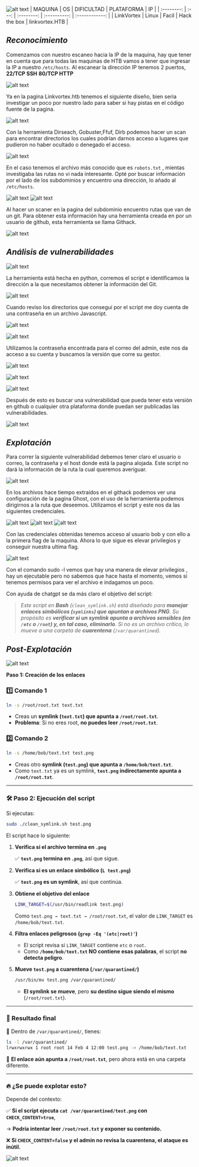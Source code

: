 ![alt text](../image/Linkvortex.png)
|  MAQUINA   |  OS   | DIFICULTAD |  PLATAFORMA  |       IP       |
| :--------: | :---: | :--------: | :----------: | :------------: |
| LinkVortex | Linux |   Facil    | Hack the box | linkvortex.HTB |
## *Reconocimiento*

Comenzamos con nuestro escaneo hacia la IP de la maquina, hay que tener en cuenta que para todas las maquinas de HTB vamos a tener que ingresar la IP a nuestro `/etc/hosts`. Al escanear la dirección IP tenemos 2 puertos, **22/TCP SSH** **80/TCP HTTP**

![alt text](../image/linkvortex-1.png)

Ya en la pagina Linkvortex.htb tenemos el siguiente diseño, bien seria investigar un poco por nuestro lado para saber si hay pistas en el código fuente de la pagina.

![alt text](../image/linkvortex-2.png)

Con la herramienta Dirseach, Gobuster,Ffuf, Dirb podemos hacer un scan para encontrar directorios los cuales podrían darnos acceso a lugares que pudieron no haber ocultado o denegado el acceso.

![alt text](../image/linkvortex-3.png)

En el caso tenemos el archivo más conocido que es `robots.txt` , mientas investigaba las rutas no vi nada interesante. Opté por buscar información por el lado de los subdominios y encuentro una dirección, lo añado al `/etc/hosts`.

![alt text](../image/linkvortex-4.png)
![alt text](../image/linkvortex-5.png)

Al hacer un scaner en la pagina del subdominio encuentro rutas que van de un git. Para obtener esta información hay una herramienta creada en por un usuario de github, esta herramienta se llama Githack.

![alt text](../image/linkvortex-6.png)
## *Análisis de vulnerabilidades*

![alt text](../image/linkvortex-7.png)

La herramienta está hecha en python, corremos el script e identificamos la dirección a la que necesitamos obtener la información del Git.

![alt text](../image/linkvortex-8.png)

Cuando reviso los directorios que conseguí por el script me doy cuenta de una contraseña en un archivo Javascript.

![alt text](../image/linkvortex-9.png)

![alt text](../image/linkvortex-10.png)

Utilizamos la contraseña encontrada para el correo del admin, este nos da acceso a su cuenta y buscamos la versión que corre su gestor.

![alt text](../image/linkvortex-11.png)

![alt text](../image/linkvortex-12.png)

![alt text](../image/linkvortex-13.png)

Después de esto es buscar una vulnerabilidad que pueda tener esta versión en github o cualquier otra plataforma donde puedan ser publicadas las vulnerabilidades.

![alt text](../image/linkvortex-14.png)
## *Explotación*

Para correr la siguiente vulnerabilidad debemos tener claro el usuario o correo, la contraseña y el host donde está la pagina alojada. Este script no dará la información de la ruta la cual queremos averiguar.

![alt text](../image/linkvortex-15.png)

En los archivos hace tiempo extraídos en el githack podemos ver una configuración de la pagina Ghost, con el uso de la herramienta podemos dirigirnos a la ruta que deseemos. Utilizamos el script y este nos da las siguientes credenciales.

![alt text](../image/linkvortex-16.png)
![alt text](../image/linkvortex-17.png)
![alt text](../image/linkvortex-18.png)

Con las credenciales obtenidas tenemos acceso al usuario bob y con ello a la primera flag de la maquina. Ahora lo que sigue es elevar privilegios y conseguir nuestra ultima flag.

![alt text](../image/linkvortex-19.png)

Con el comando sudo -l vemos que hay una manera de elevar privilegios , hay un ejecutable pero no sabemos que hace hasta el momento, vemos si tenemos permisos para ver el archivo e indagamos un poco.

Con ayuda de chatgpt se da más claro el objetivo del script:

> _Este script en **Bash** (`clean_symlink.sh`) está diseñado para **manejar enlaces simbólicos (`symlinks`) que apuntan a archivos PNG**. Su propósito es **verificar si un symlink apunta a archivos sensibles (en `/etc` o `/root`) y, en tal caso, eliminarlo**. Si no es un archivo crítico, lo mueve a una carpeta de **cuarentena** (`/var/quarantined`)._
## *Post-Explotación*

![alt text](../image/linvortex-20.png)

**Paso 1: Creación de los enlaces**

### **1️⃣ Comando 1**

```bash
ln -s /root/root.txt text.txt
```

- Creas un **symlink (`text.txt`) que apunta a `/root/root.txt`**.
- **Problema**: Si no eres root, **no puedes leer `/root/root.txt`**.

### **2️⃣ Comando 2**

```bash
ln -s /home/bob/text.txt test.png
```

- Creas otro **symlink (`test.png`) que apunta a `/home/bob/text.txt`**.
- Como `text.txt` ya es un symlink, **`test.png` indirectamente apunta a `/root/root.txt`**.

---

### **🛠️ Paso 2: Ejecución del script**

Si ejecutas:

```bash
sudo ./clean_symlink.sh test.png
```

El script hace lo siguiente:

1. **Verifica si el archivo termina en `.png`**
    
    ✅ **`test.png` termina en `.png`**, así que sigue.
    
2. **Verifica si es un enlace simbólico (`L test.png`)**
    
    ✅ **`test.png` es un symlink**, así que continúa.
    
3. **Obtiene el objetivo del enlace**
    
    ```bash
    LINK_TARGET=$(/usr/bin/readlink test.png)
    ```
    
    Como `test.png → text.txt → /root/root.txt`, el valor de `LINK_TARGET` es `/home/bob/text.txt`.
    
4. **Filtra enlaces peligrosos (`grep -Eq '(etc|root)'`)**
    
    - El script revisa si `LINK_TARGET` contiene `etc` o `root`.
    - Como **`/home/bob/text.txt` NO contiene esas palabras**, el script **no detecta peligro**.
5. **Mueve `test.png` a cuarentena (`/var/quarantined/`)**
    
    ```bash
    /usr/bin/mv test.png /var/quarantined/
    ```
    
    - **El symlink se mueve**, pero **su destino sigue siendo el mismo** (`/root/root.txt`).

---

### **📌 Resultado final**

📂 Dentro de `/var/quarantined/`, tienes:

```bash
ls -l /var/quarantined/
lrwxrwxrwx 1 root root 14 Feb 4 12:00 test.png -> /home/bob/text.txt
```

👀 **El enlace aún apunta a `/root/root.txt`**, pero ahora está en una carpeta diferente.

---

### **🔥 ¿Se puede explotar esto?**

Depende del contexto:

✅ **Si el script ejecuta `cat /var/quarantined/test.png` con `CHECK_CONTENT=true`**,

→ **Podría intentar leer `/root/root.txt` y exponer su contenido.**

❌ **Si `CHECK_CONTENT=false` y el admin no revisa la cuarentena, el ataque es inútil.**

![alt text](../image/linvortex-21.png)